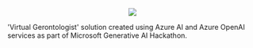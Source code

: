  <div align="center">
    <img src="https://d112y698adiu2z.cloudfront.net/photos/production/challenge_photos/002/828/296/datas/full_width.png">
</div>

'Virtual Gerontologist' solution created using Azure AI and Azure OpenAI services as part of Microsoft Generative AI Hackathon.
